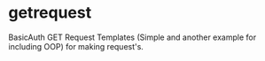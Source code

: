 # getrequest
BasicAuth GET Request Templates (Simple and another example for including OOP) for making request's.
